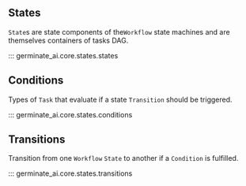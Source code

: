 
## States

`State`s are state components of the`Workflow` state machines and are themselves containers of tasks DAG.

::: germinate_ai.core.states.states


## Conditions

Types of `Task` that evaluate if a state `Transition` should be triggered.

::: germinate_ai.core.states.conditions

## Transitions

Transition from one `Workflow` `State` to another if a `Condition` is fulfilled.

::: germinate_ai.core.states.transitions